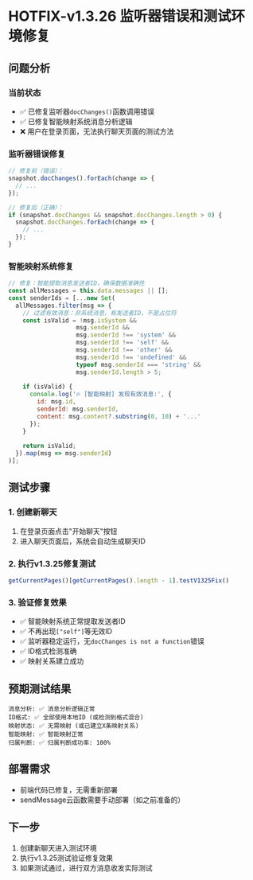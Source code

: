 # HOTFIX-v1.3.26 监听器错误和测试环境修复

## 问题分析

### 当前状态
- ✅ 已修复监听器`docChanges()`函数调用错误
- ✅ 已修复智能映射系统消息分析逻辑
- ❌ 用户在登录页面，无法执行聊天页面的测试方法

### 监听器错误修复
```javascript
// 修复前（错误）：
snapshot.docChanges().forEach(change => {
  // ...
});

// 修复后（正确）：
if (snapshot.docChanges && snapshot.docChanges.length > 0) {
  snapshot.docChanges.forEach(change => {
    // ...
  });
}
```

### 智能映射系统修复
```javascript
// 修复：智能提取消息发送者ID，确保数据准确性
const allMessages = this.data.messages || [];
const senderIds = [...new Set(
  allMessages.filter(msg => {
    // 过滤有效消息：非系统消息，有发送者ID，不是占位符
    const isValid = !msg.isSystem && 
                   msg.senderId && 
                   msg.senderId !== 'system' && 
                   msg.senderId !== 'self' && 
                   msg.senderId !== 'other' && 
                   msg.senderId !== 'undefined' &&
                   typeof msg.senderId === 'string' &&
                   msg.senderId.length > 5;
    
    if (isValid) {
      console.log('🔥 [智能映射] 发现有效消息:', {
        id: msg.id,
        senderId: msg.senderId,
        content: msg.content?.substring(0, 10) + '...'
      });
    }
    
    return isValid;
  }).map(msg => msg.senderId)
)];
```

## 测试步骤

### 1. 创建新聊天
1. 在登录页面点击"开始聊天"按钮
2. 进入聊天页面后，系统会自动生成聊天ID

### 2. 执行v1.3.25修复测试
```javascript
getCurrentPages()[getCurrentPages().length - 1].testV1325Fix()
```

### 3. 验证修复效果
- ✅ 智能映射系统正常提取发送者ID
- ✅ 不再出现`["self"]`等无效ID
- ✅ 监听器稳定运行，无`docChanges is not a function`错误
- ✅ ID格式检测准确
- ✅ 映射关系建立成功

## 预期测试结果
```
消息分析: ✅ 消息分析逻辑正常
ID格式: ✅ 全部使用本地ID (或检测到格式混合)
映射状态: ✅ 无需映射 (或已建立X条映射关系)
智能映射: ✅ 智能映射正常
归属判断: ✅ 归属判断成功率: 100%
```

## 部署需求
- 前端代码已修复，无需重新部署
- sendMessage云函数需要手动部署（如之前准备的）

## 下一步
1. 创建新聊天进入测试环境
2. 执行v1.3.25测试验证修复效果
3. 如果测试通过，进行双方消息收发实际测试 